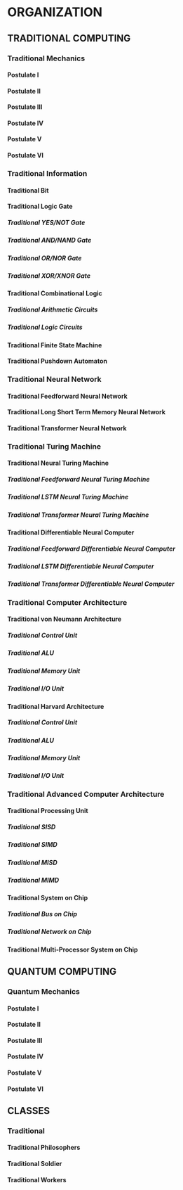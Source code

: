 # ORGANIZATION

## TRADITIONAL COMPUTING

### Traditional Mechanics

#### Postulate I

#### Postulate II

#### Postulate III

#### Postulate IV

#### Postulate V

#### Postulate VI

### Traditional Information

#### Traditional Bit

#### Traditional Logic Gate

##### Traditional YES/NOT Gate

##### Traditional AND/NAND Gate

##### Traditional OR/NOR Gate

##### Traditional XOR/XNOR Gate

#### Traditional Combinational Logic

##### Traditional Arithmetic Circuits

##### Traditional Logic Circuits

#### Traditional Finite State Machine

#### Traditional Pushdown Automaton

### Traditional Neural Network

#### Traditional Feedforward Neural Network

#### Traditional Long Short Term Memory Neural Network

#### Traditional Transformer Neural Network

### Traditional Turing Machine

#### Traditional Neural Turing Machine

##### Traditional Feedforward Neural Turing Machine

##### Traditional LSTM Neural Turing Machine

##### Traditional Transformer Neural Turing Machine

#### Traditional Differentiable Neural Computer

##### Traditional Feedforward Differentiable Neural Computer

##### Traditional LSTM Differentiable Neural Computer

##### Traditional Transformer Differentiable Neural Computer

### Traditional Computer Architecture

#### Traditional von Neumann Architecture

##### Traditional Control Unit

##### Traditional ALU

##### Traditional Memory Unit

##### Traditional I/O Unit

#### Traditional Harvard Architecture

##### Traditional Control Unit

##### Traditional ALU

##### Traditional Memory Unit

##### Traditional I/O Unit

### Traditional Advanced Computer Architecture

#### Traditional Processing Unit

##### Traditional SISD

##### Traditional SIMD

##### Traditional MISD

##### Traditional MIMD

#### Traditional System on Chip

##### Traditional Bus on Chip

##### Traditional Network on Chip

#### Traditional Multi-Processor System on Chip

## QUANTUM COMPUTING

### Quantum Mechanics

#### Postulate I

#### Postulate II

#### Postulate III

#### Postulate IV

#### Postulate V

#### Postulate VI

## CLASSES

### Traditional
#### Traditional Philosophers
#### Traditional Soldier
#### Traditional Workers

